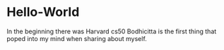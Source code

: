 # Hello-World
In the beginning there was Harvard cs50
Bodhicitta is the first thing that poped into my mind when sharing about myself.
